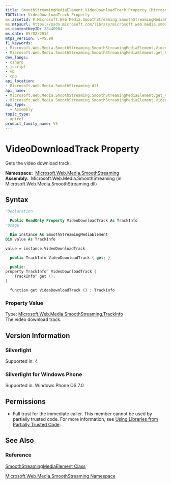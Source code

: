 ```yaml
---
title: SmoothStreamingMediaElement.VideoDownloadTrack Property (Microsoft.Web.Media.SmoothStreaming)
TOCTitle: VideoDownloadTrack Property
ms:assetid: P:Microsoft.Web.Media.SmoothStreaming.SmoothStreamingMediaElement.VideoDownloadTrack
ms:mtpsurl: https://msdn.microsoft.com/library/microsoft.web.media.smoothstreaming.smoothstreamingmediaelement.videodownloadtrack(v=VS.90)
ms:contentKeyID: 28440984
ms.date: 05/02/2012
mtps_version: v=VS.90
f1_keywords:
- Microsoft.Web.Media.SmoothStreaming.SmoothStreamingMediaElement.VideoDownloadTrack
- Microsoft.Web.Media.SmoothStreaming.SmoothStreamingMediaElement.get_VideoDownloadTrack
dev_langs:
- csharp
- jscript
- vb
- cpp
api_location:
- Microsoft.Web.Media.SmoothStreaming.dll
api_name:
- Microsoft.Web.Media.SmoothStreaming.SmoothStreamingMediaElement.get_VideoDownloadTrack
- Microsoft.Web.Media.SmoothStreaming.SmoothStreamingMediaElement.VideoDownloadTrack
api_type:
  - Assembly
topic_type:
- apiref
product_family_name: VS
---
```


# VideoDownloadTrack Property

Gets the video download track.

**Namespace:**  [Microsoft.Web.Media.SmoothStreaming](microsoft-web-media-smoothstreaming-namespace_1.md)  
**Assembly:**  Microsoft.Web.Media.SmoothStreaming (in Microsoft.Web.Media.SmoothStreaming.dll)

## Syntax

```vb
'Declaration

  Public ReadOnly Property VideoDownloadTrack As TrackInfo
'Usage

  Dim instance As SmoothStreamingMediaElement
Dim value As TrackInfo

value = instance.VideoDownloadTrack
```

```csharp
  public TrackInfo VideoDownloadTrack { get; }
```

```cpp
  public:
property TrackInfo^ VideoDownloadTrack {
    TrackInfo^ get ();
}
```

```jscript
  function get VideoDownloadTrack () : TrackInfo
```

### Property Value

Type: [Microsoft.Web.Media.SmoothStreaming.TrackInfo](trackinfo-class-microsoft-web-media-smoothstreaming_1.md)  
The video download track.  

## Version Information

### Silverlight

Supported in: 4  

### Silverlight for Windows Phone

Supported in: Windows Phone OS 7.0  

## Permissions

  - Full trust for the immediate caller. This member cannot be used by partially trusted code. For more information, see [Using Libraries from Partially Trusted Code](https://msdn.microsoft.com/library/8skskf63).

## See Also

### Reference

[SmoothStreamingMediaElement Class](smoothstreamingmediaelement-class-microsoft-web-media-smoothstreaming_1.md)

[Microsoft.Web.Media.SmoothStreaming Namespace](microsoft-web-media-smoothstreaming-namespace_1.md)
